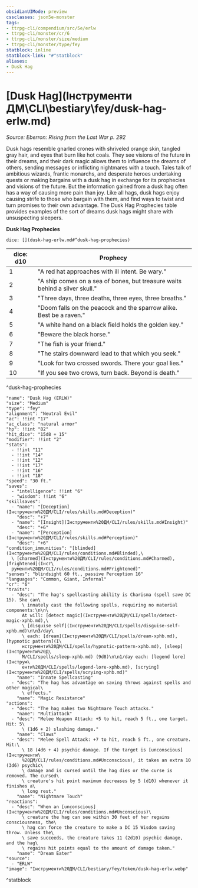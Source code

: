 ```yaml
---
obsidianUIMode: preview
cssclasses: json5e-monster
tags:
- ttrpg-cli/compendium/src/5e/erlw
- ttrpg-cli/monster/cr/6
- ttrpg-cli/monster/size/medium
- ttrpg-cli/monster/type/fey
statblock: inline
statblock-link: "#^statblock"
aliases:
- Dusk Hag
---
```

# [Dusk Hag](Інструменти ДМ\CLI\bestiary\fey/dusk-hag-erlw.md)
*Source: Eberron: Rising from the Last War p. 292*  

Dusk hags resemble gnarled crones with shriveled orange skin, tangled gray hair, and eyes that burn like hot coals. They see visions of the future in their dreams, and their dark magic allows them to influence the dreams of others, sending messages or inflicting nightmares with a touch. Tales talk of ambitious wizards, frantic monarchs, and desperate heroes undertaking quests or making bargains with a dusk hag in exchange for its prophecies and visions of the future. But the information gained from a dusk hag often has a way of causing more pain than joy. Like all hags, dusk hags enjoy causing strife to those who bargain with them, and find ways to twist and turn promises to their own advantage. The Dusk Hag Prophecies table provides examples of the sort of dreams dusk hags might share with unsuspecting sleepers.

**Dusk Hag Prophecies**

`dice: [](dusk-hag-erlw.md#^dusk-hag-prophecies)`

| dice: d10 | Prophecy |
|-----------|----------|
| 1 | "A red hat approaches with ill intent. Be wary." |
| 2 | "A ship comes on a sea of bones, but treasure waits behind a silver skull." |
| 3 | "Three days, three deaths, three eyes, three breaths." |
| 4 | "Doom falls on the peacock and the sparrow alike. Best be a raven." |
| 5 | "A white hand on a black field holds the golden key." |
| 6 | "Beware the black horse." |
| 7 | "The fish is your friend." |
| 8 | "The stairs downward lead to that which you seek." |
| 9 | "Look for two crossed swords. There your goal lies." |
| 10 | "If you see two crows, turn back. Beyond is death." |
^dusk-hag-prophecies

```statblock
"name": "Dusk Hag (ERLW)"
"size": "Medium"
"type": "fey"
"alignment": "Neutral Evil"
"ac": !!int "17"
"ac_class": "natural armor"
"hp": !!int "82"
"hit_dice": "15d8 + 15"
"modifier": !!int "2"
"stats":
  - !!int "11"
  - !!int "14"
  - !!int "12"
  - !!int "17"
  - !!int "16"
  - !!int "18"
"speed": "30 ft."
"saves":
  - "intelligence": !!int "6"
  - "wisdom": !!int "6"
"skillsaves":
  - "name": "[Deception](Інструменти%20ДМ/CLI/rules/skills.md#Deception)"
    "desc": "+7"
  - "name": "[Insight](Інструменти%20ДМ/CLI/rules/skills.md#Insight)"
    "desc": "+6"
  - "name": "[Perception](Інструменти%20ДМ/CLI/rules/skills.md#Perception)"
    "desc": "+6"
"condition_immunities": "[blinded](Інструменти%20ДМ/CLI/rules/conditions.md#Blinded),\
  \ [charmed](Інструменти%20ДМ/CLI/rules/conditions.md#Charmed), [frightened](Інст\
  рументи%20ДМ/CLI/rules/conditions.md#Frightened)"
"senses": "blindsight 60 ft., passive Perception 16"
"languages": "Common, Giant, Infernal"
"cr": "6"
"traits":
  - "desc": "The hag's spellcasting ability is Charisma (spell save DC 15). She can\
      \ innately cast the following spells, requiring no material components:\n\n\
      At will: [detect magic](Інструменти%20ДМ/CLI/spells/detect-magic-xphb.md),\
      \ [disguise self](Інструменти%20ДМ/CLI/spells/disguise-self-xphb.md)\n\n3/day\
      \ each: [dream](Інструменти%20ДМ/CLI/spells/dream-xphb.md), [hypnotic pattern](І\
      нструменти%20ДМ/CLI/spells/hypnotic-pattern-xphb.md), [sleep](Інструменти%20Д\
      М/CLI/spells/sleep-xphb.md) (9d8)\n\n1/day each: [legend lore](Інструм\
      енти%20ДМ/CLI/spells/legend-lore-xphb.md), [scrying](Інструменти%20ДМ/CLI/spells/scrying-xphb.md)"
    "name": "Innate Spellcasting"
  - "desc": "The hag has advantage on saving throws against spells and other magical\
      \ effects."
    "name": "Magic Resistance"
"actions":
  - "desc": "The hag makes two Nightmare Touch attacks."
    "name": "Multiattack"
  - "desc": "Melee Weapon Attack: +5 to hit, reach 5 ft., one target. Hit: 5\
      \ (1d6 + 2) slashing damage."
    "name": "Claws"
  - "desc": "Melee Spell Attack: +7 to hit, reach 5 ft., one creature. Hit:\
      \ 18 (4d6 + 4) psychic damage. If the target is [unconscious](Інструменти\
      %20ДМ/CLI/rules/conditions.md#Unconscious), it takes an extra 10 (3d6) psychic\
      \ damage and is cursed until the hag dies or the curse is removed. The cursed\
      \ creature's hit point maximum decreases by 5 (d10) whenever it finishes a\
      \ long rest."
    "name": "Nightmare Touch"
"reactions":
  - "desc": "When an [unconscious](Інструменти%20ДМ/CLI/rules/conditions.md#Unconscious)\
      \ creature the hag can see within 30 feet of her regains consciousness, the\
      \ hag can force the creature to make a DC 15 Wisdom saving throw. Unless the\
      \ save succeeds, the creature takes 11 (2d10) psychic damage, and the hag\
      \ regains hit points equal to the amount of damage taken."
    "name": "Dream Eater"
"source":
  - "ERLW"
"image": "Інструменти%20ДМ/CLI/bestiary/fey/token/dusk-hag-erlw.webp"
```
^statblock